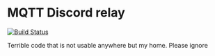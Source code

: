# MQTT Discord relay

[![Build Status](https://travis-ci.com/dmweis/mqtt_discord_relay.svg?branch=master)](https://travis-ci.com/dmweis/mqtt_discord_relay)

Terrible code that is not usable anywhere but my home. Please ignore
